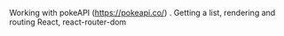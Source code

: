 Working with pokeAPI (https://pokeapi.co/) . Getting a list, rendering and routing
React, react-router-dom
